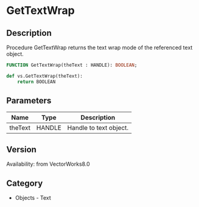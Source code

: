 # GetTextWrap

## Description
Procedure GetTextWrap returns the text wrap mode of the referenced text object.

```pascal
FUNCTION GetTextWrap(theText : HANDLE): BOOLEAN;
```

```python
def vs.GetTextWrap(theText):
    return BOOLEAN
```

## Parameters
|Name|Type|Description|
|---|---|---|
|theText|HANDLE|Handle to text object.|

## Version
Availability: from VectorWorks8.0

## Category
* Objects - Text

